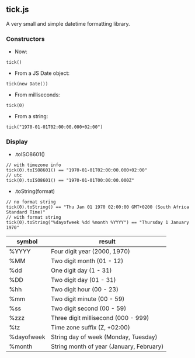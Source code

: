 ## tick.js

A very small and simple datetime formatting library.

### Constructors
- Now:
```
tick()
```

- From a JS Date object:
```
tick(new Date())
```

- From milliseconds:
```
tick(0)
```

- From a string:
```
tick("1970-01-01T02:00:00.000+02:00")
```

### Display
- .toISO8601()
```
// with timezone info
tick(0).toISO8601() == "1970-01-01T02:00:00.000+02:00"
// utc
tick(0).toISO8601() == "1970-01-01T00:00:00.000Z"
```

- .toString(format)
```
// no format string
tick(0).toString() == "Thu Jan 01 1970 02:00:00 GMT+0200 (South Africa Standard Time)"
// with format string
tick(0).toString("%dayofweek %dd %month %YYYY") == "Thursday 1 January 1970"
```

| symbol | result          |
| ------------- | ----------- |
| %YYYY      | Four digit year (2000, 1970)|
| %MM     | Two digit month (01 - 12) |
| %dd     | One digit day (1 - 31) |
| %DD     | Two digit day (01 - 31) |
| %hh     | Two digit hour (00 - 23) |
| %mm     | Two digit minute (00 - 59) |
| %ss     | Two digit second (00 - 59) |
| %zzz     | Three digit millisecond (000 - 999) |
| %tz     | Time zone suffix (Z, +02:00)|
| %dayofweek     | String day of week (Monday, Tuesday)|
| %month     | String month of year (January, February)|

